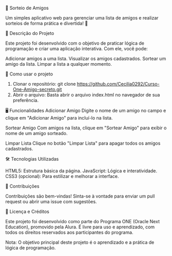 🎉 Sorteio de Amigos

Um simples aplicativo web para gerenciar uma lista de amigos e realizar sorteios de forma prática e divertida! 🚀

📝 Descrição do Projeto

Este projeto foi desenvolvido com o objetivo de praticar lógica de programação e criar uma aplicação interativa. Com ele, você pode:

Adicionar amigos a uma lista.
Visualizar os amigos cadastrados.
Sortear um amigo da lista.
Limpar a lista a qualquer momento.

🚀 Como usar o projeto

1. Clonar o repositório:
git clone https://github.com/Cecilia0292/Curso-One-Amigo-secreto.git
2. Abrir o arquivo:
Basta abrir o arquivo index.html no navegador de sua preferência.

🖥️ Funcionalidades
Adicionar Amigo
Digite o nome de um amigo no campo e clique em "Adicionar Amigo" para incluí-lo na lista.

Sortear Amigo
Com amigos na lista, clique em "Sortear Amigo" para exibir o nome de um amigo sorteado.

Limpar Lista
Clique no botão "Limpar Lista" para apagar todos os amigos cadastrados.

🛠️ Tecnologias Utilizadas

HTML5: Estrutura básica da página.
JavaScript: Lógica e interatividade.
CSS3 (opcional): Para estilizar e melhorar a interface.

🤝 Contribuições

Contribuições são bem-vindas! Sinta-se à vontade para enviar um pull request ou abrir uma issue com sugestões.

📄 Licença e Créditos

Este projeto foi desenvolvido como parte do Programa ONE (Oracle Next Education), promovido pela Alura. É livre para uso e aprendizado, com todos os direitos reservados aos participantes do programa.

Nota: O objetivo principal deste projeto é o aprendizado e a prática de lógica de programação.
